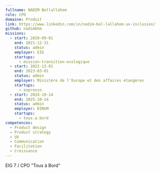 ```yaml
---
fullname: NADIM Bellallahom
role: CPO
domaine: Produit
link: https://www.linkedin.com/in/nadim-bel-lallahom-ux-inclusion/
github: nadimbhm
missions:
  - start: 2020-09-01
    end: 2021-12-31
    status: admin
    employer: EIG
    startups:
      - mission-transition-ecologique
  - start: 2022-12-01
    end: 2023-03-01
    status: admin
    employer: Ministère de l'Europe et des affaires étangères
    startups:
      - expresso
  - start: 2024-10-14
    end: 2025-10-14
    status: admin
    employer: DINUM
    startups:
      - tous.a.bord
competences:
  - Product design
  - Product strategy
  - UX
  - Communication
  - Facilitation
  - Croissance
---
```

EIG 7 / CPO
"Tous à Bord" 